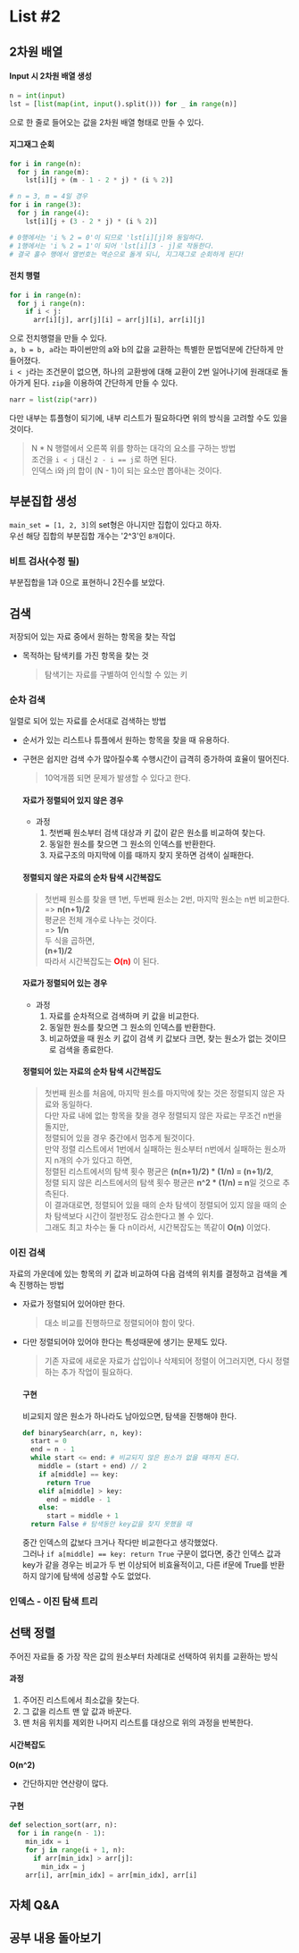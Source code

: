 # List #2
## 2차원 배열
  #### Input 시 2차원 배열 생성
  ```python
  n = int(input)
  lst = [list(map(int, input().split())) for _ in range(n)]
  ```
  으로 한 줄로 들어오는 값을 2차원 배열 형태로 만들 수 있다.

  #### 지그재그 순회
  ```python
  for i in range(n):
    for j in range(m):
      lst[i][j + (m - 1 - 2 * j) * (i % 2)]

  # n = 3, m = 4일 경우
  for i in range(3):
    for j in range(4):
      lst[i][j + (3 - 2 * j) * (i % 2)]
  
  # 0행에서는 'i % 2 = 0'이 되므로 'lst[i][j]와 동일하다.
  # 1행에서는 'i % 2 = 1'이 되어 'lst[i][3 - j]로 작동한다.
  # 결국 홀수 행에서 열번호는 역순으로 돌게 되니, 지그재그로 순회하게 된다!
  ```

  #### 전치 행렬
  ```python
  for i in range(n):
    for j i range(n):
      if i < j:
        arr[i][j], arr[j][i] = arr[j][i], arr[i][j]
  ```
  으로 전치행렬을 만들 수 있다.<br>
  `a, b = b, a`라는 파이썬만의 a와 b의 값을 교환하는 특별한 문법덕분에 간단하게 만들어졌다.<br>
  `i < j`라는 조건문이 없으면, 하나의 교환쌍에 대해 교환이 2번 일어나기에 원래대로 돌아가게 된다.
  `zip`을 이용하여 간단하게 만들 수 있다.
  ```python
  narr = list(zip(*arr))
  ```
  다만 내부는 튜플형이 되기에, 내부 리스트가 필요하다면 위의 방식을 고려할 수도 있을 것이다.

  > N * N 행렬에서 오른쪽 위를 향하는 대각의 요소를 구하는 방법<br>
  > 조건을 `i < j` 대신 `2 - i == j`로 하면 된다.<br>
  > 인덱스 i와 j의 합이 (N - 1)이 되는 요소만 뽑아내는 것이다.

## 부분집합 생성
`main_set = [1, 2, 3]`의 set형은 아니지만 집합이 있다고 하자.<br>
우선 해당 집합의 부분집합 개수는 '2^3'인 `8개`이다.

### 비트 검사(수정 필)
부분집합을 1과 0으로 표현하니 2진수를 보았다.


## 검색
저장되어 있는 자료 중에서 원하는 항목을 찾는 작업
- 목적하는 탐색키를 가진 항목을 찾는 것
  > 탐색기는 자료를 구별하여 인식할 수 있는 키

### 순차 검색
일렬로 되어 있는 자료를 순서대로 검색하는 방법
- 순서가 있는 리스트나 튜플에서 원하는 항목을 찾을 때 유용하다.
- 구현은 쉽지만 검색 수가 많아질수록 수행시간이 급격히 증가하여 효율이 떨어진다.
  > 10억개쯤 되면 문제가 발생할 수 있다고 한다.

  #### 자료가 정렬되어 있지 않은 경우
  - 과정<br>
    1. 첫번째 원소부터 검색 대상과 키 값이 같은 원소를 비교하여 찾는다.
    2. 동일한 원소를 찾으면 그 원소의 인덱스를 반환한다.
    3. 자료구조의 마지막에 이를 때까지 찾지 못하면 검색이 실패한다.

  #### 정렬되지 않은 자료의 순차 탐색 시간복잡도
  > 첫번째 원소를 찾을 땐 1번, 두번째 원소는 2번, 마지막 원소는 n번 비교한다.<br>
  > => **n(n+1)/2** <br>
  > 평균은 전체 개수로 나누는 것이다.<br>
  > => **1/n** <br>
  > 두 식을 곱하면,<br>
  > **(n+1)/2** <br>
  > 따라서 시간복잡도는 **<span style = "color: red">O(n)</span>** 이 된다.

  #### 자료가 정렬되어 있는 경우
  - 과정<br>
    1. 자료를 순차적으로 검색하며 키 값을 비교한다.
    2. 동일한 원소를 찾으면 그 원소의 인덱스를 반환한다.
    3. 비교하였을 때 원소 키 값이 검색 키 값보다 크면, 찾는 원소가 없는 것이므로 검색을 종료한다.

  #### 정렬되어 있는 자료의 순차 탐색 시간복잡도
  > 첫번째 원소를 처음에, 마지막 원소를 마지막에 찾는 것은 정렬되지 않은 자료와 동일하다.<br>
  > 다만 자료 내에 없는 항목을 찾을 경우 정렬되지 않은 자료는 무조건 n번을 돌지만,<br>
  > 정렬되어 있을 경우 중간에서 멈추게 될것이다.<br>
  > 만약 정렬 리스트에서 1번에서 실패하는 원소부터 n번에서 실패하는 원소까지 n개의 수가 있다고 하면,<br>
  > 정렬된 리스트에서의 탐색 횟수 평균은 **(n(n+1)/2) * (1/n) = (n+1)/2**, <br>정렬 되지 않은 리스트에서의 탐색 횟수 평균은 **n^2 * (1/n) = n**일 것으로 추측된다.<br>
  > 이 결과대로면, 정렬되어 있을 때의 순차 탐색이 정렬되어 있지 않을 때의 순차 탐색보다 시간이 절반정도 감소한다고 볼 수 있다.<br>
  > 그래도 최고 차수는 둘 다 n이라서, 시간복잡도는 똑같이 **O(n)** 이었다.

### 이진 검색
자료의 가운데에 있는 항목의 키 값과 비교하여 다음 검색의 위치를 결정하고 검색을 계속 진행하는 방법
- 자료가 정렬되어 있어야만 한다.
  > 대소 비교를 진행하므로 정렬되어야 함이 맞다.
- 다만 정렬되어야 있어야 한다는 특성때문에 생기는 문제도 있다.
  > 기존 자료에 새로운 자료가 삽입이나 삭제되어 정렬이 어그러지면, 다시 정렬하는 추가 작업이 필요하다.

  #### 구현
  비교되지 않은 원소가 하나라도 남아있으면, 탐색을 진행해야 한다.
  ```python
  def binarySearch(arr, n, key):
    start = 0
    end = n - 1
    while start <= end: # 비교되지 않은 원소가 없을 때까지 돈다.
      middle = (start + end) // 2
      if a[middle] == key:
        return True
      elif a[middle] > key:
        end = middle - 1
      else:
        start = middle + 1
    return False # 탐색동안 key값을 찾지 못했을 때
  ```
  중간 인덱스의 값보다 크거나 작다만 비교한다고 생각했었다.<br>그러나 `if a[middle] == key: return True` 구문이 없다면, 중간 인덱스 값과 key가 같을 경우는 비교가 두 번 이상되어 비효율적이고, 다른 if문에 True를 반환하지 않기에 탐색에 성공할 수도 없었다.

### 인덱스 - 이진 탐색 트리


## 선택 정렬
주어진 자료들 중 가장 작은 값의 원소부터 차례대로 선택하여 위치를 교환하는 방식

  #### 과정
  1. 주어진 리스트에서 최소값을 찾는다.
  2. 그 값을 리스트 맨 앞 값과 바꾼다.
  3. 맨 처음 위치를 제외한 나머지 리스트를 대상으로 위의 과정을 반복한다.

  #### 시간복잡도
  **O(n^2)**
  - 간단하지만 연산량이 많다.

  #### 구현
  ```python
  def selection_sort(arr, n):
    for i in range(n - 1):
      min_idx = i
      for j in range(i + 1, n):
        if arr[min_idx] > arr[j]:
          min_idx = j
      arr[i], arr[min_idx] = arr[min_idx], arr[i]
  ```

## 자체 Q&A


## 공부 내용 돌아보기